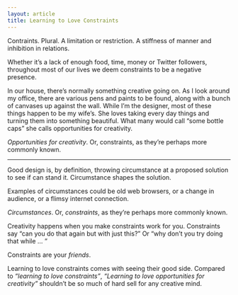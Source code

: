 ```yaml
---
layout: article
title: Learning to Love Constraints
---
```


Contraints. Plural. A limitation or restriction. A stiffness of manner and inhibition in relations.

Whether it’s a lack of enough food, time, money or Twitter followers, throughout most of our lives we deem constraints to be a negative presence.
<!--more-->

In our house, there’s normally something creative going on. As I look around my office, there are various pens and paints to be found, along with a bunch of canvases up against the wall. While I’m the designer, most of these things happen to be my wife’s. She loves taking every day things and turning them into something beautiful. What many would call “some bottle caps” she calls opportunities for creativity.

*Opportunities for creativity*. Or, constraints, as they’re perhaps more commonly known.

***

Good design is, by definition, throwing circumstance at a proposed solution to see if can stand it. Circumstance shapes the solution.

Examples of circumstances could be old web browsers, or a change in audience, or a flimsy internet connection.

*Circumstances*. Or, *constraints*, as they’re perhaps more commonly known.

Creativity happens when you make constraints work for you. Constraints say “can you do that again but with just this?” Or “why don’t you try doing that while … ”

Constraints are your *friends*.

Learning to love constraints comes with seeing their good side. Compared to *“learning to love constraints”*, *“Learning to love opportunities for creativity”* shouldn’t be so much of hard sell for any creative mind.
